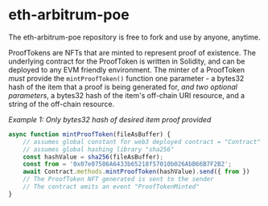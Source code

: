 # eth-arbitrum-poe
The eth-arbitrum-poe repository is free to fork and use by anyone, anytime.

ProofTokens are NFTs that are minted to represent proof of existence. The underlying contract for the ProofToken is written in Solidity, and can be deployed to any EVM friendly environment. The minter of a ProofToken _must_ provide the `mintProofToken()` function one parameter - a bytes32 hash of the item that a proof is being generated for, _and_ _two_ _optional_ _parameters_, a bytes32 hash of the item's off-chain URI resource, and a string of the off-chain resource.

_Example 1: Only bytes32 hash of desired item proof provided_

```javascript
async function mintProofToken(fileAsBuffer) {
    // assumes global constant for web3 deployed contract = "Contract"
    // assumes global hashing library "sha256"
    const hashValue = sha256(fileAsBuffer);
    const from = '0x07e07586A6433b65218f57010b026AbB66B7F2B2';
    await Contract.methods.mintProofToken(hashValue).send({ from })
    // The ProofToken NFT generated is sent to the sender
    // The contract emits an event "ProofTokenMinted"
}
```
